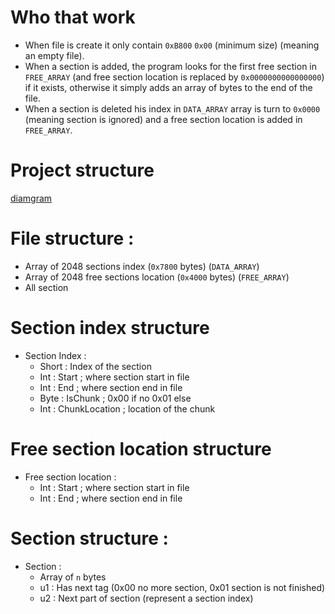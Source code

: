 # Who that work

- When file is create it only contain `0xB800` `0x00` (minimum size) (meaning an empty file).  
- When a section is added, the program looks for the first free section in `FREE_ARRAY` (and free section location is replaced by 
`0x0000000000000000`) if it exists, otherwise it simply adds an array of
bytes to the end of the file.
- When a section is deleted his index in `DATA_ARRAY` array is turn to `0x0000` (meaning section is ignored) and a free 
section location is added in `FREE_ARRAY`.

# Project structure
[diamgram](uml/ChunkRandomAccessSystem.png)

# File structure :

* Array of 2048 sections index (`0x7800` bytes) (`DATA_ARRAY`)
* Array of 2048 free sections location (`0x4000` bytes) (`FREE_ARRAY`)
* All section

# Section index structure

* Section Index :
  * Short : Index of the section
  * Int : Start ; where section start in file
  * Int : End ; where section end in file
  * Byte : IsChunk ; 0x00 if no 0x01 else
  * Int : ChunkLocation ; location of the chunk

# Free section location structure

* Free section location  :
  * Int : Start ; where section start in file
  * Int : End ; where section end in file

# Section structure :

* Section :
  * Array of `n` bytes
  * u1 : Has next tag (0x00 no more section, 0x01 section is not finished)
  * u2 : Next part of section (represent a section index)